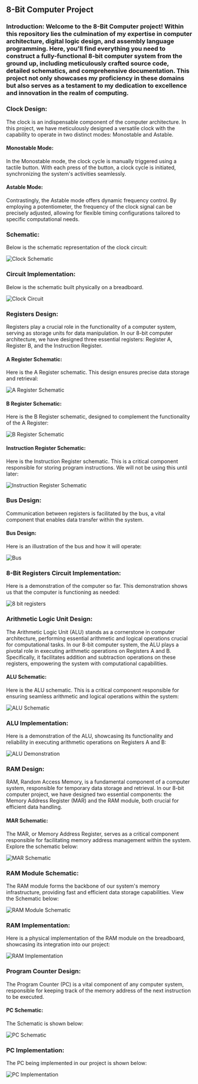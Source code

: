 ## 8-Bit Computer Project

### Introduction: Welcome to the 8-Bit Computer project! Within this repository lies the culmination of my expertise in computer architecture, digital logic design, and assembly language programming. Here, you'll find everything you need to construct a fully-functional 8-bit computer system from the ground up, including meticulously crafted source code, detailed schematics, and comprehensive documentation. This project not only showcases my proficiency in these domains but also serves as a testament to my dedication to excellence and innovation in the realm of computing.

### Clock Design:
The clock is an indispensable component of the computer architecture. In this project, we have meticulously designed a versatile clock with the capability to operate in two distinct modes: Monostable and Astable.

#### Monostable Mode:
In the Monostable mode, the clock cycle is manually triggered using a tactile button. With each press of the button, a clock cycle is initiated, synchronizing the system's activities seamlessly.

#### Astable Mode:
Contrastingly, the Astable mode offers dynamic frequency control. By employing a potentiometer, the frequency of the clock signal can be precisely adjusted, allowing for flexible timing configurations tailored to specific computational needs.

### Schematic:
Below is the schematic representation of the clock circuit:

![Clock Schematic](https://github.com/JuanCantu1/8-Bit-Computer-/assets/109363196/10094d70-567d-48a3-8356-e28ac095a6e1)

### Circuit Implementation:
Below is the schematic built physically on a breadboard.

![Clock Circuit](https://github.com/JuanCantu1/8-Bit-Computer-/assets/109363196/808fbfc7-c85b-4a38-92df-f665965b8575)

### Registers Design:
Registers play a crucial role in the functionality of a computer system, serving as storage units for data manipulation. In our 8-bit computer architecture, we have designed three essential registers: Register A, Register B, and the Instruction Register.

#### A Register Schematic:
Here is the A Register schematic. This design ensures precise data storage and retrieval:

![A Register Schematic](https://github.com/JuanCantu1/8-Bit-Computer-/assets/109363196/c142b729-2b9e-4630-9a39-60845ee87669)

#### B Register Schematic:
Here is the B Register schematic, designed to complement the functionality of the A Register:

![B Register Schematic](https://github.com/JuanCantu1/8-Bit-Computer/assets/109363196/de4839b6-c20b-4750-891c-9199600d56e0)


#### Instruction Register Schematic:
Here is the Instruction Register schematic. This is a critical component responsible for storing program instructions. We will not be using this until later:

![Instruction Register Schematic ](https://github.com/JuanCantu1/8-Bit-Computer-/assets/109363196/320efa9c-d1ce-4989-9e10-b2eb31fa04df)

### Bus Design:
Communication between registers is facilitated by the bus, a vital component that enables data transfer within the system.

#### Bus Design:
Here is an illustration of the bus and how it will operate:

![Bus](https://github.com/JuanCantu1/8-Bit-Computer-/assets/109363196/0e4f028a-9382-48e1-acb3-326a6006ea80)


### 8-Bit Registers Circuit Implementation:
Here is a demonstration of the computer so far. This demonstration shows us that the computer is functioning as needed:

![8 bit registers](https://github.com/JuanCantu1/8-Bit-Computer/assets/109363196/2ba1e1ef-169e-4903-a4e8-6c9d3ffb5f56)


### Arithmetic Logic Unit Design:
The Arithmetic Logic Unit (ALU) stands as a cornerstone in computer architecture, performing essential arithmetic and logical operations crucial for computational tasks. In our 8-bit computer system, the ALU plays a pivotal role in executing arithmetic operations on Registers A and B. Specifically, it facilitates addition and subtraction operations on these registers, empowering the system with computational capabilities.

#### ALU Schematic:
Here is the ALU schematic. This is a critical component responsible for ensuring seamless arithmetic and logical operations within the system:

![ALU Schematic](https://github.com/JuanCantu1/8-Bit-Computer/assets/109363196/c4485f40-ada9-43e9-b64b-74be8a38ae13)

### ALU Implementation:
Here is a demonstration of the ALU, showcasing its functionality and reliability in executing arithmetic operations on Registers A and B:

![ALU Demonstration](https://github.com/JuanCantu1/8-Bit-Computer/assets/109363196/0d08a7b2-3e6f-4b53-afb8-b84a3ba482fe)


### RAM Design:
RAM, Random Access Memory, is a fundamental component of a computer system, responsible for temporary data storage and retrieval. In our 8-bit computer project, we have designed two essential components: the Memory Address Register (MAR) and the RAM module, both crucial for efficient data handling.

#### MAR Schematic:
The MAR, or Memory Address Register, serves as a critical component responsible for facilitating memory address management within the system. Explore the schematic below:

![MAR Schematic](https://github.com/JuanCantu1/8-Bit-Computer/assets/109363196/cd83211a-450b-4ddb-b0c8-0af53b6fee38)

### RAM Module Schematic:
The RAM module forms the backbone of our system's memory infrastructure, providing fast and efficient data storage capabilities. View the Schematic below:

![RAM Module Schematic](https://github.com/JuanCantu1/8-Bit-Computer/assets/109363196/d8439fca-9d91-4470-ab09-fff7ef7d6428)

### RAM Implementation:
Here is a physical implementation of the RAM module on the breadboard, showcasing its integration into our project:

![RAM Implementation](https://github.com/JuanCantu1/8-Bit-Computer/assets/109363196/9900f0a7-4a22-4da3-8dad-d137fdda826b)


### Program Counter Design:
The Program Counter (PC) is a vital component of any computer system, responsible for keeping track of the memory address of the next instruction to be executed.

#### PC Schematic:
The Schematic is shown below:

![PC Schematic](https://github.com/JuanCantu1/8-Bit-Computer/assets/109363196/5384e9a1-3b24-4d55-be34-0303c068475b)

### PC Implementation:
The PC being implemented in our project is shown below:

![PC Implementation](https://github.com/JuanCantu1/8-Bit-Computer/assets/109363196/e8028d8e-09ce-4115-aad7-9be6598a1bed)
